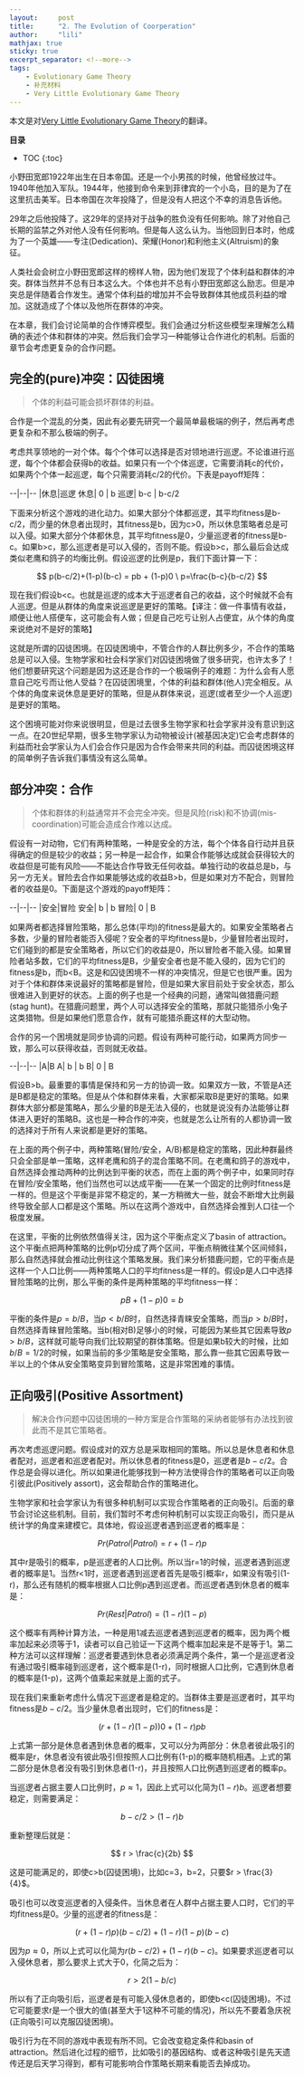 ```yaml
---
layout:     post
title:      "2. The Evolution of Coorperation"
author:     "lili"
mathjax: true
sticky: true
excerpt_separator: <!--more-->
tags:
    - Evolutionary Game Theory
    - 补充材料
    - Very Little Evolutionary Game Theory
---
```



本文是对[Very Little Evolutionary Game Theory](https://github.com/rmcelreath/VLEGT/)的翻译。
 
 <!--more-->
 
**目录**
* TOC
{:toc}
 
小野田宽郎1922年出生在日本帝国。还是一个小男孩的时候，他曾经放过牛。1940年他加入军队。1944年，他接到命令来到菲律宾的一个小岛，目的是为了在这里抗击美军。日本帝国在次年投降了，但是没有人把这个不幸的消息告诉他。

29年之后他投降了。这29年的坚持对于战争的胜负没有任何影响。除了对他自己长期的监禁之外对他人没有任何影响。但是每人这么认为。当他回到日本时，他成为了一个英雄——专注(Dedication)、荣耀(Honor)和利他主义(Altruism)的象征。

人类社会会树立小野田宽郎这样的榜样人物，因为他们发现了个体利益和群体的冲突。群体当然并不总有日本这么大。个体也并不总有小野田宽郎这么励志。但是冲突总是伴随着合作发生。通常个体利益的增加并不会导致群体其他成员利益的增加。这就造成了个体以及他所在群体的冲突。

在本章，我们会讨论简单的合作博弈模型。我们会通过分析这些模型来理解怎么精确的表述个体和群体的冲突。然后我们会学习一种能够让合作进化的机制。后面的章节会考虑更复杂的合作问题。
 
## 完全的(pure)冲突：囚徒困境

>个体的利益可能会损坏群体的利益。

合作是一个混乱的分类，因此有必要先研究一个最简单最极端的例子，然后再考虑更复杂和不那么极端的例子。

考虑共享领地的一对个体。每个个体可以选择是否对领地进行巡逻。不论谁进行巡逻，每个个体都会获得b的收益。如果只有一个个体巡逻，它需要消耗c的代价，如果两个个体一起巡逻，每个只需要消耗c/2的代价。下表是payoff矩阵：

--|--|--
|休息|巡逻
休息| 0 | b
巡逻| b-c | b-c/2

下面来分析这个游戏的进化动力。如果大部分个体都巡逻，其平均fitness是b-c/2，而少量的休息者出现时，其fitness是b，因为c>0，所以休息策略者总是可以入侵。如果大部分个体都休息，其平均fitness是0，少量巡逻者的fitness是b-c。如果b>c，那么巡逻者是可以入侵的，否则不能。假设b>c，那么最后会达成类似老鹰和鸽子的均衡比例。假设巡逻的比例是p，我们下面计算一下：

$$
p(b-c/2)+(1-p)(b-c) = pb + (1-p)0 \
p=\frac{b-c}{b-c/2}
$$


现在我们假设b<c。也就是巡逻的成本大于巡逻者自己的收益，这个时候就不会有人巡逻。但是从群体的角度来说巡逻是更好的策略。【译注：做一件事情有收益，顺便让他人搭便车，这可能会有人做；但是自己吃亏让别人占便宜，从个体的角度来说绝对不是好的策略】

这就是所谓的囚徒困境。在囚徒困境中，不管合作的人群比例多少，不合作的策略总是可以入侵。生物学家和社会科学家们对囚徒困境做了很多研究，也许太多了！他们想要研究这个问题是因为这还是合作的一个极端例子的难题：为什么会有人愿意自己吃亏而让他人受益？在囚徒困境里，个体的利益和群体(他人)完全相反。从个体的角度来说休息是更好的策略，但是从群体来说，巡逻(或者至少一个人巡逻)是更好的策略。

这个困境可能对你来说很明显，但是过去很多生物学家和社会学家并没有意识到这一点。在20世纪早期，很多生物学家认为动物被设计(被基因决定)它会考虑群体的利益而社会学家认为人们会合作只是因为合作会带来共同的利益。而囚徒困境这样的简单例子告诉我们事情没有这么简单。

## 部分冲突：合作

>个体和群体的利益通常并不会完全冲突。但是风险(risk)和不协调(mis-coordination)可能会造成合作难以达成。

假设有一对动物，它们有两种策略，一种是安全的方法，每个个体各自行动并且获得确定的但是较少的收益；另一种是一起合作，如果合作能够达成就会获得较大的收益但是可能有风险——不能达合作导致无任何收益。单独行动的收益总是b，与另一方无关。冒险去合作如果能够达成的收益B>b，但是如果对方不配合，则冒险者的收益是0。下面是这个游戏的payoff矩阵：

--|--|--
|安全|冒险
安全| b | b
冒险| 0 | B


如果两者都选择冒险策略，那么总体(平均)的fitness是最大的。如果安全策略者占多数，少量的冒险者能否入侵呢？安全者的平均fitness是b，少量冒险者出现时，它们碰到的都是安全策略者，所以它们的收益是0，所以冒险者不能入侵。如果冒险者站多数，它们的平均fitness是B，少量安全者也是不能入侵的，因为它们的fitness是b，而b<B。这是和囚徒困境不一样的冲突情况，但是它也很严重。因为对于个体和群体来说最好的策略都是冒险，但是如果大家目前处于安全状态，那么很难进入到更好的状态。上面的例子也是一个经典的问题，通常叫做猎鹿问题(stag hunt)。在猎鹿问题里，两个人可以选择安全的策略，那就只能猎杀小兔子这类猎物。但是如果他们愿意合作，就有可能猎杀鹿这样的大型动物。


合作的另一个困境就是同步协调的问题。假设有两种可能行动，如果两方同步一致，那么可以获得收益，否则就无收益。

--|--|--
|A|B
A| b | b
B| 0 | B


假设B>b。最重要的事情是保持和另一方的协调一致。如果双方一致，不管是A还是B都是稳定的策略。但是从个体和群体来看，大家都采取B是更好的策略。如果群体大部分都是策略A，那么少量的B是无法入侵的，也就是说没有办法能够让群体进入更好的策略B。这也是一种合作的冲突，也就是怎么让所有的人都协调一致的选择对于所有人来说都是更好的策略。

在上面的两个例子中，两种策略(冒险/安全，A/B)都是稳定的策略，因此种群最终只会全部是单一策略，这样老鹰和鸽子的混合策略不同。在老鹰和鸽子的游戏中，自然选择会推动两种的比例达到平衡的状态，而在上面的两个例子中，如果同时存在冒险/安全策略，他们当然也可以达成平衡——在某一个固定的比例时fitness是一样的。但是这个平衡是非常不稳定的，某一方稍微大一些，就会不断增大比例最终导致全部人口都是这个策略。所以在这两个游戏中，自然选择会推到人口往一个极度发展。

在这里，平衡的比例依然值得关注，因为这个平衡点定义了basin of attraction。这个平衡点把两种策略的比例p切分成了两个区间，平衡点稍微往某个区间倾斜，那么自然选择就会推动比例往这个策略发展。我们来分析猎鹿问题，它的平衡点是这样一个人口比例——两种策略人口的平均fitness是一样的。假设p是人口中选择冒险策略的比例，那么平衡的条件是两种策略的平均fitness一样：

$$
pB+(1-p)0=b
$$

平衡的条件是$p=b/B$，当$p<b/B$时，自然选择青睐安全策略，而当$p>b/B$时，自然选择青睐冒险策略。当b(相对B)足够小的时候，可能因为某些其它因素导致$p>b/B$，这样就可能导向我们比较期望的群体策略。但是如果b较大的时候，比如$b/B=1/2$的时候，如果当前的多少策略是安全策略，那么靠一些其它因素导致一半以上的个体从安全策略变异到冒险策略，这是非常困难的事情。

## 正向吸引(Positive Assortment)

>解决合作问题中囚徒困境的一种方案是合作策略的采纳者能够有办法找到彼此而不是其它策略者。

再次考虑巡逻问题。假设成对的双方总是采取相同的策略。所以总是休息者和休息者配对，巡逻者和巡逻者配对。所以休息者的fitness是0，巡逻者是$b-c/2$。合作总是会得以进化。所以如果进化能够找到一种方法使得合作的策略者可以正向吸引彼此(Positively assort)，这会帮助合作的策略进化。

生物学家和社会学家认为有很多种机制可以实现合作策略者的正向吸引。后面的章节会讨论这些机制。目前，我们暂时不考虑何种机制可以实现正向吸引，而只是从统计学的角度来建模它。具体地，假设巡逻者遇到巡逻者的概率是：

$$
Pr(Patrol | Patrol) = r + (1-r)p
$$

其中r是吸引的概率，p是巡逻者的人口比例。所以当r=1的时候，巡逻者遇到巡逻者的概率是1。当然r<1时，巡逻者遇到巡逻者首先是吸引概率r，如果没有吸引(1-r)，那么还有随机的概率根据人口比例p遇到巡逻者。而巡逻者遇到休息者的概率是：

$$
Pr(Rest | Patrol) = (1-r)(1-p)
$$

这个概率有两种计算方法，一种是用1减去巡逻者遇到巡逻者的概率，因为两个概率加起来必须等于1，读者可以自己验证一下这两个概率加起来是不是等于1。第二种方法可以这样理解：巡逻者要遇到休息者必须满足两个条件，第一个是巡逻者没有通过吸引概率碰到巡逻者，这个概率是(1-r)，同时根据人口比例，它遇到休息者的概率是(1-p)，这两个值乘起来就是上面的式子。

现在我们来重新考虑什么情况下巡逻者是稳定的。当群体主要是巡逻者时，其平均fitness是$b-c/2$。当少量休息者出现时，它们的fitness是：

$$
(r + (1-r)(1-p))0  + (1-r)pb
$$

上式第一部分是休息者遇到休息者的概率，又可以分为两部分：休息者彼此吸引的概率是r，休息者没有彼此吸引但按照人口比例有(1-p)的概率随机相遇。上式的第二部分是休息者没有吸引到休息者(1-r)，并且按照人口比例遇到巡逻者的概率p。

当巡逻者占据主要人口比例时，$p \approx 1$，因此上式可以化简为$(1-r)b$。巡逻者想要稳定，则需要满足：

$$
b-c/2 > (1-r)b
$$

重新整理后就是：

$$
r > \frac{c}{2b}
$$

这是可能满足的，即使c>b(囚徒困境)，比如c=3，b=2，只要$r > \frac{3}{4}$。

吸引也可以改变巡逻者的入侵条件。当休息者在人群中占据主要人口时，它们的平均fitness是0。少量的巡逻者的fitness是：

$$
(r+(1-r)p)(b-c/2) + (1-r)(1-p)(b-c)
$$

因为$p \approx 0$，所以上式可以化简为$r(b-c/2)+(1-r)(b-c)$。如果要求巡逻者可以入侵休息者，那么要求上式大于0，化简之后为：

$$
r > 2(1-b/c)
$$

所以有了正向吸引后，巡逻者是有可能入侵休息者的，即使b<c(囚徒困境)。不过它可能要求r是一个很大的值(甚至大于1这种不可能的情况)，所以先不要着急庆祝(正向吸引可以克服囚徒困境)。

吸引行为在不同的游戏中表现有所不同。它会改变稳定条件和basin of attraction。然后进化过程的细节，比如吸引的基因结构、或者这种吸引是先天遗传还是后天学习得到，都有可能影响合作策略长期来看能否去掉成功。
